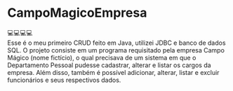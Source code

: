 # CampoMagicoEmpresa

💻💻💻💻
<br>Esse é o meu primeiro CRUD feito em Java, utilizei JDBC e banco de dados SQL. O projeto consiste em um programa requisitado pela empresa Campo Mágico (nome fictício), o qual precisava de um sistema em que o Departamento Pessoal pudesse cadastrar, alterar e listar os cargos da empresa. Além disso, também é possível adicionar, alterar, listar e excluir funcionários e seus respectivos dados.
